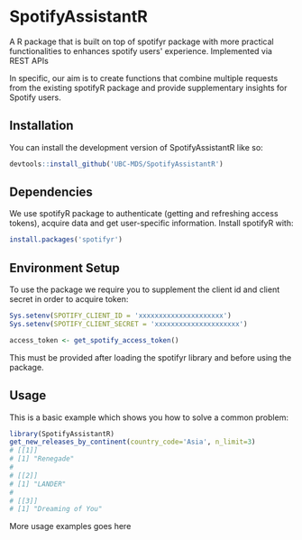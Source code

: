 
<!-- README.md is generated from README.Rmd. Please edit that file -->

# SpotifyAssistantR

<!-- badges: start -->
<!-- badges: end -->

A R package that is built on top of spotifyr package with more practical functionalities to enhances spotify users' experience. Implemented via REST APIs

In specific, our aim is to create functions that combine multiple requests from the existing spotifyR package and provide supplementary insights for Spotify users. 

## Installation

You can install the development version of SpotifyAssistantR like so:

``` r
devtools::install_github('UBC-MDS/SpotifyAssistantR')
```

## Dependencies

We use spotifyR package to authenticate (getting and refreshing access tokens), acquire data and get user-specific information.
Install spotifyR with:

```r
install.packages('spotifyr')
```

## Environment Setup

To use the package we require you to supplement the client id and client secret in order to acquire token:

```r
Sys.setenv(SPOTIFY_CLIENT_ID = 'xxxxxxxxxxxxxxxxxxxxx')
Sys.setenv(SPOTIFY_CLIENT_SECRET = 'xxxxxxxxxxxxxxxxxxxxx')

access_token <- get_spotify_access_token()
```
This must be provided after loading the spotifyr library and before using the package. 

## Usage

This is a basic example which shows you how to solve a common problem:

``` r
library(SpotifyAssistantR)
get_new_releases_by_continent(country_code='Asia', n_limit=3)
# [[1]]
# [1] "Renegade"
# 
# [[2]]
# [1] "LANDER"
# 
# [[3]]
# [1] "Dreaming of You"
```

More usage examples goes here
